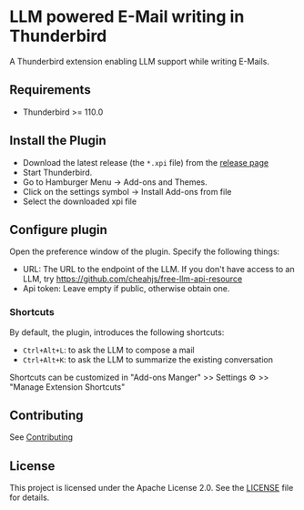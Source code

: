 # LLM powered E-Mail writing in Thunderbird

A Thunderbird extension enabling LLM support while writing E-Mails.

## Requirements

- Thunderbird >= 110.0

## Install the Plugin

- Download the latest release (the `*.xpi` file) from the [release page](https://github.com/TNG/thunderbird-llm-composer/releases)
- Start Thunderbird.
- Go to Hamburger Menu -> Add-ons and Themes.
- Click on the settings symbol -> Install Add-ons from file
- Select the downloaded xpi file

## Configure plugin

Open the preference window of the plugin.
Specify the following things:

- URL: The URL to the endpoint of the LLM.
  If you don't have access to an LLM, try https://github.com/cheahjs/free-llm-api-resource
- Api token: Leave empty if public, otherwise obtain one.

### Shortcuts

By default, the plugin, introduces the following shortcuts:
- `Ctrl+Alt+L`: to ask the LLM to compose a mail
- `Ctrl+Alt+K`: to ask the LLM to summarize the existing conversation

Shortcuts can be customized in
"Add-ons Manger" >> Settings ⚙ >> "Manage Extension Shortcuts"

## Contributing

See [Contributing](./CONTRIBUTING.md)

## License

This project is licensed under the Apache License 2.0. See the [LICENSE](LICENSE) file for details.
